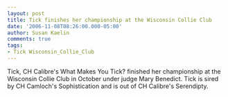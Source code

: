 ```yaml
---
layout: post
title: Tick finishes her championship at the Wisconsin Collie Club
date: '2006-11-08T08:26:00.000-05:00'
author: Susan Kaelin
comments: true
tags:
- Tick Wisconsin_Collie_Club
---
```


Tick, CH Calibre's What Makes You Tick? finished her championship at the Wisconsin Collie Club in October under judge 
Mary Benedict. Tick is sired by CH Camloch's Sophistication and is out of CH Calibre's Serendipty.